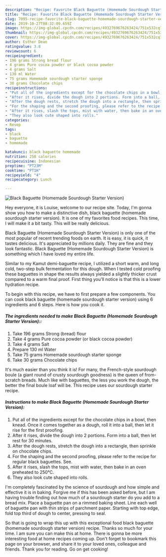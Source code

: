 ```yaml
---
description: "Recipe: Favorite Black Baguette (Homemade Sourdough Starter Version)"
title: "Recipe: Favorite Black Baguette (Homemade Sourdough Starter Version)"
slug: 7095-recipe-favorite-black-baguette-homemade-sourdough-starter-version
date: 2019-10-27T08:32:09.659Z
image: https://img-global.cpcdn.com/recipes/4932769676263424/751x532cq70/black-baguette-homemade-sourdough-starter-version-recipe-main-photo.jpg
thumbnail: https://img-global.cpcdn.com/recipes/4932769676263424/751x532cq70/black-baguette-homemade-sourdough-starter-version-recipe-main-photo.jpg
cover: https://img-global.cpcdn.com/recipes/4932769676263424/751x532cq70/black-baguette-homemade-sourdough-starter-version-recipe-main-photo.jpg
author: Esther Dean
ratingvalue: 3.8
reviewcount: 6
recipeingredient:
- 196 grams Strong bread flour
- 4 grams Pure cocoa powder or black cocoa powder
- 4 grams Salt
- 130 ml Water
- 75 grams Homemade sourdough starter sponge
- 30 grams Chocolate chips
recipeinstructions:
- "Put all of the ingredients except for the chocolate chips in a bowl, then knead. Once it comes together as a dough, roll it into a ball, then let it rise for the first proofing."
- "After it rises, divide the dough into 2 portions. Form into a ball, then let rest for 30 minutes."
- "After the dough rests, stretch the dough into a rectangle, then sprinkle on chocolate chips."
- "For the shaping and the second proofing, please refer to the recipe for regular black baguettes. See."
- "After it rises, slash the tops, mist with water, then bake in an oven preheated to 250℃."
- "They also look cute shaped into rolls."
categories:
- Resep
tags:
- black
- baguette
- homemade

katakunci: black baguette homemade
nutrition: 258 calories
recipecuisine: Indonesian
preptime: "PT23M"
cooktime: "PT1H"
recipeyield: "4"
recipecategory: Lunch

---
```



![Black Baguette (Homemade Sourdough Starter Version)](https://img-global.cpcdn.com/recipes/4932769676263424/751x532cq70/black-baguette-homemade-sourdough-starter-version-recipe-main-photo.jpg)

Hey everyone, it is Louise, welcome to our recipe site. Today, I'm gonna show you how to make a distinctive dish, black baguette (homemade sourdough starter version). It is one of my favorites food recipes. This time, I will make it a bit tasty. This will be really delicious.

Black Baguette (Homemade Sourdough Starter Version) is only one of the most popular of recent trending foods on earth. It is easy, it is quick, it tastes delicious. It's appreciated by millions daily. They are fine and they look fantastic. Black Baguette (Homemade Sourdough Starter Version) is something which I have loved my entire life.

Similar to my Kamut demi-baguette recipe, I utilized a short warm, and long cold, two-step bulk fermentation for this dough. When I tested cold proofing these baguettes in shape the results always yielded a slightly thicker crust compared to a warm final proof. First thing you&#39;ll notice is that this is a lower hydration recipe.


To begin with this recipe, we have to first prepare a few components. You can cook black baguette (homemade sourdough starter version) using 6 ingredients and 6 steps. Here is how you cook it.

##### The ingredients needed to make Black Baguette (Homemade Sourdough Starter Version)::

1. Take 196 grams Strong (bread) flour
1. Take 4 grams Pure cocoa powder (or black cocoa powder)
1. Take 4 grams Salt
1. Prepare 130 ml Water
1. Take 75 grams Homemade sourdough starter sponge
1. Take 30 grams Chocolate chips


It&#39;s much easier than you think it is! For many, the French-style sourdough boule (a giant round of crusty sourdough goodness) is the queen of from-scratch breads. Much like with baguettes, the less you work the dough, the better the final boule loaf will be. This recipe uses our sourdough starter recipe. 

##### Instructions to make Black Baguette (Homemade Sourdough Starter Version):

1. Put all of the ingredients except for the chocolate chips in a bowl, then knead. Once it comes together as a dough, roll it into a ball, then let it rise for the first proofing.
1. After it rises, divide the dough into 2 portions. Form into a ball, then let rest for 30 minutes.
1. After the dough rests, stretch the dough into a rectangle, then sprinkle on chocolate chips.
1. For the shaping and the second proofing, please refer to the recipe for regular black baguettes. See.
1. After it rises, slash the tops, mist with water, then bake in an oven preheated to 250℃.
1. They also look cute shaped into rolls.


I&#39;m completely fascinated by the science of sourdough and how simple and effective it is in baking. Forgive me if this has been asked before, but I am having trouble finding out how much of a sourdough starter do you add to a bread mix. Place a baguette pan on a rimmed baking sheet. Line each well of baguette pan with thin strips of parchment paper. Starting with top edge, fold top third of dough to center, pressing to seal. 

So that is going to wrap this up with this exceptional food black baguette (homemade sourdough starter version) recipe. Thanks so much for your time. I am sure you can make this at home. There is gonna be more interesting food at home recipes coming up. Don't forget to bookmark this page on your browser, and share it to your loved ones, colleague and friends. Thank you for reading. Go on get cooking!
